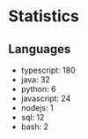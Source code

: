 # Statistics
## Languages
- typescript: 180
- java: 32
- python: 6
- javascript: 24
- nodejs: 1
- sql: 12
- bash: 2
